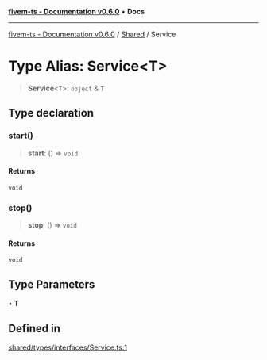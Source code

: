 [**fivem-ts - Documentation v0.6.0**](../../../README.md) • **Docs**

***

[fivem-ts - Documentation v0.6.0](../../../README.md) / [Shared](../README.md) / Service

# Type Alias: Service\<T\>

> **Service**\<`T`\>: `object` & `T`

## Type declaration

### start()

> **start**: () => `void`

#### Returns

`void`

### stop()

> **stop**: () => `void`

#### Returns

`void`

## Type Parameters

• **T**

## Defined in

[shared/types/interfaces/Service.ts:1](https://github.com/Purpose-Dev/fivem-ts/blob/main/src/shared/types/interfaces/Service.ts#L1)
